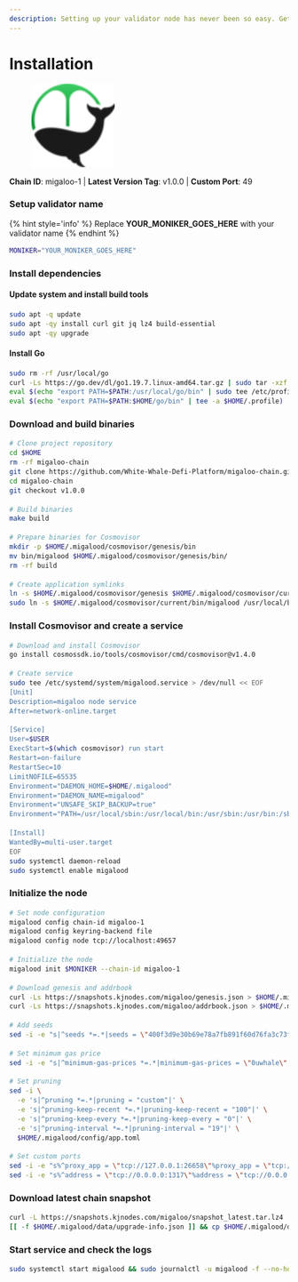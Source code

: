 ```yaml
---
description: Setting up your validator node has never been so easy. Get your validator running in minutes by following step by step instructions.
---
```


# Installation

<figure><img src="https://raw.githubusercontent.com/kj89/cosmos-images/main/logos/migaloo.png" width="150" alt=""><figcaption></figcaption></figure>

**Chain ID**: migaloo-1 | **Latest Version Tag**: v1.0.0 | **Custom Port**: 49

### Setup validator name

{% hint style='info' %}
Replace **YOUR_MONIKER_GOES_HERE** with your validator name
{% endhint %}

```bash
MONIKER="YOUR_MONIKER_GOES_HERE"
```

### Install dependencies

#### Update system and install build tools

```bash
sudo apt -q update
sudo apt -qy install curl git jq lz4 build-essential
sudo apt -qy upgrade
```

#### Install Go

```bash
sudo rm -rf /usr/local/go
curl -Ls https://go.dev/dl/go1.19.7.linux-amd64.tar.gz | sudo tar -xzf - -C /usr/local
eval $(echo "export PATH=$PATH:/usr/local/go/bin" | sudo tee /etc/profile.d/golang.sh)
eval $(echo "export PATH=$PATH:$HOME/go/bin" | tee -a $HOME/.profile)
```

### Download and build binaries

```bash
# Clone project repository
cd $HOME
rm -rf migaloo-chain
git clone https://github.com/White-Whale-Defi-Platform/migaloo-chain.git
cd migaloo-chain
git checkout v1.0.0

# Build binaries
make build

# Prepare binaries for Cosmovisor
mkdir -p $HOME/.migalood/cosmovisor/genesis/bin
mv bin/migalood $HOME/.migalood/cosmovisor/genesis/bin/
rm -rf build

# Create application symlinks
ln -s $HOME/.migalood/cosmovisor/genesis $HOME/.migalood/cosmovisor/current
sudo ln -s $HOME/.migalood/cosmovisor/current/bin/migalood /usr/local/bin/migalood
```

### Install Cosmovisor and create a service

```bash
# Download and install Cosmovisor
go install cosmossdk.io/tools/cosmovisor/cmd/cosmovisor@v1.4.0

# Create service
sudo tee /etc/systemd/system/migalood.service > /dev/null << EOF
[Unit]
Description=migaloo node service
After=network-online.target

[Service]
User=$USER
ExecStart=$(which cosmovisor) run start
Restart=on-failure
RestartSec=10
LimitNOFILE=65535
Environment="DAEMON_HOME=$HOME/.migalood"
Environment="DAEMON_NAME=migalood"
Environment="UNSAFE_SKIP_BACKUP=true"
Environment="PATH=/usr/local/sbin:/usr/local/bin:/usr/sbin:/usr/bin:/sbin:/bin:/usr/games:/usr/local/games:/snap/bin:$HOME/.migalood/cosmovisor/current/bin"

[Install]
WantedBy=multi-user.target
EOF
sudo systemctl daemon-reload
sudo systemctl enable migalood
```

### Initialize the node

```bash
# Set node configuration
migalood config chain-id migaloo-1
migalood config keyring-backend file
migalood config node tcp://localhost:49657

# Initialize the node
migalood init $MONIKER --chain-id migaloo-1

# Download genesis and addrbook
curl -Ls https://snapshots.kjnodes.com/migaloo/genesis.json > $HOME/.migalood/config/genesis.json
curl -Ls https://snapshots.kjnodes.com/migaloo/addrbook.json > $HOME/.migalood/config/addrbook.json

# Add seeds
sed -i -e "s|^seeds *=.*|seeds = \"400f3d9e30b69e78a7fb891f60d76fa3c73f0ecc@migaloo.rpc.kjnodes.com:49659\"|" $HOME/.migalood/config/config.toml

# Set minimum gas price
sed -i -e "s|^minimum-gas-prices *=.*|minimum-gas-prices = \"0uwhale\"|" $HOME/.migalood/config/app.toml

# Set pruning
sed -i \
  -e 's|^pruning *=.*|pruning = "custom"|' \
  -e 's|^pruning-keep-recent *=.*|pruning-keep-recent = "100"|' \
  -e 's|^pruning-keep-every *=.*|pruning-keep-every = "0"|' \
  -e 's|^pruning-interval *=.*|pruning-interval = "19"|' \
  $HOME/.migalood/config/app.toml

# Set custom ports
sed -i -e "s%^proxy_app = \"tcp://127.0.0.1:26658\"%proxy_app = \"tcp://127.0.0.1:49658\"%; s%^laddr = \"tcp://127.0.0.1:26657\"%laddr = \"tcp://127.0.0.1:49657\"%; s%^pprof_laddr = \"localhost:6060\"%pprof_laddr = \"localhost:49060\"%; s%^laddr = \"tcp://0.0.0.0:26656\"%laddr = \"tcp://0.0.0.0:49656\"%; s%^prometheus_listen_addr = \":26660\"%prometheus_listen_addr = \":49660\"%" $HOME/.migalood/config/config.toml
sed -i -e "s%^address = \"tcp://0.0.0.0:1317\"%address = \"tcp://0.0.0.0:49317\"%; s%^address = \":8080\"%address = \":49080\"%; s%^address = \"0.0.0.0:9090\"%address = \"0.0.0.0:49090\"%; s%^address = \"0.0.0.0:9091\"%address = \"0.0.0.0:49091\"%; s%^address = \"0.0.0.0:8545\"%address = \"0.0.0.0:49545\"%; s%^ws-address = \"0.0.0.0:8546\"%ws-address = \"0.0.0.0:49546\"%" $HOME/.migalood/config/app.toml
```

### Download latest chain snapshot

```bash
curl -L https://snapshots.kjnodes.com/migaloo/snapshot_latest.tar.lz4 | tar -Ilz4 -xf - -C $HOME/.migalood
[[ -f $HOME/.migalood/data/upgrade-info.json ]] && cp $HOME/.migalood/data/upgrade-info.json $HOME/.migalood/cosmovisor/genesis/upgrade-info.json
```

### Start service and check the logs

```bash
sudo systemctl start migalood && sudo journalctl -u migalood -f --no-hostname -o cat
```
